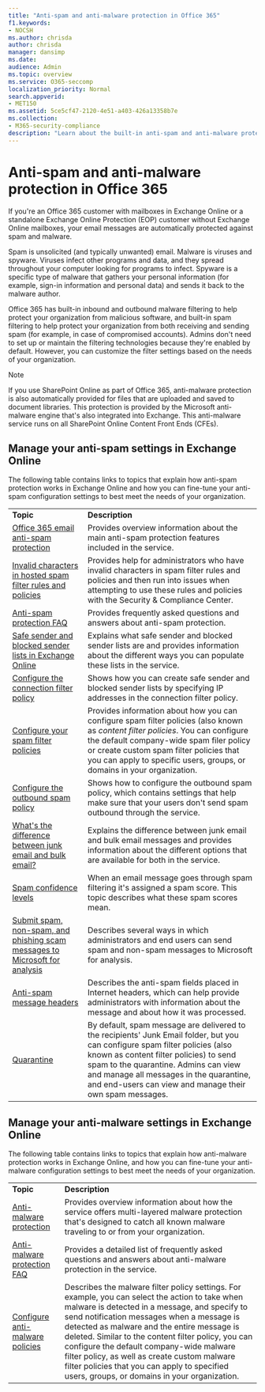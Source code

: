 ```yaml
---
title: "Anti-spam and anti-malware protection in Office 365"
f1.keywords:
- NOCSH
ms.author: chrisda
author: chrisda
manager: dansimp
ms.date:
audience: Admin
ms.topic: overview
ms.service: O365-seccomp
localization_priority: Normal
search.appverid:
- MET150
ms.assetid: 5ce5cf47-2120-4e51-a403-426a13358b7e
ms.collection:
- M365-security-compliance
description: "Learn about the built-in anti-spam and anti-malware protection in Office 365, Exchange Online, and Exchange Online Protection (EOP)."
---
```


# Anti-spam and anti-malware protection in Office 365

If you're an Office 365 customer with mailboxes in Exchange Online or a standalone Exchange Online Protection (EOP) customer without Exchange Online mailboxes, your email messages are automatically protected against spam and malware.

Spam is unsolicited (and typically unwanted) email. Malware is viruses and spyware. Viruses infect other programs and data, and they spread throughout your computer looking for programs to infect. Spyware is a specific type of malware that gathers your personal information (for example, sign-in information and personal data) and sends it back to the malware author.

Office 365 has built-in inbound and outbound malware filtering to help protect your organization from malicious software, and built-in spam filtering to help protect your organization from both receiving and sending spam (for example, in case of compromised accounts). Admins don't need to set up or maintain the filtering technologies because they're enabled by default. However, you can customize the filter settings based on the needs of your organization.

> [!NOTE]
> If you use SharePoint Online as part of Office 365, anti-malware protection is also automatically provided for files that are uploaded and saved to document libraries. This protection is provided by the Microsoft anti-malware engine that's also integrated into Exchange. This anti-malware service runs on all SharePoint Online Content Front Ends (CFEs).

## Manage your anti-spam settings in Exchange Online

The following table contains links to topics that explain how anti-spam protection works in Exchange Online and how you can fine-tune your anti-spam configuration settings to best meet the needs of your organization.

|||
|:-----|:-----|
|**Topic**|**Description**|
|[Office 365 email anti-spam protection](anti-spam-protection.md)|Provides overview information about the main anti-spam protection features included in the service.|
|[Invalid characters in hosted spam filter rules and policies](invalid-characters-hosted-spam-filter-rules-policies.md)|Provides help for administrators who have invalid characters in spam filter rules and policies and then run into issues when attempting to use these rules and policies with the Security & Compliance Center.|
|[Anti-spam protection FAQ](anti-spam-protection-faq.md)|Provides frequently asked questions and answers about anti-spam protection.|
|[Safe sender and blocked sender lists in Exchange Online](safe-sender-and-blocked-sender-lists-faq.md)|Explains what safe sender and blocked sender lists are and provides information about the different ways you can populate these lists in the service.|
|[Configure the connection filter policy](configure-the-connection-filter-policy.md)|Shows how you can create safe sender and blocked sender lists by specifying IP addresses in the connection filter policy.|
|[Configure your spam filter policies](configure-your-spam-filter-policies.md)|Provides information about how you can configure spam filter policies (also known as _content filter policies_. You can configure the default company-wide spam filer policy or create custom spam filter policies that you can apply to specific users, groups, or domains in your organization.|
|[Configure the outbound spam policy](configure-the-outbound-spam-policy.md)|Shows how to configure the outbound spam policy, which contains settings that help make sure that your users don't send spam outbound through the service.|
|[What's the difference between junk email and bulk email?](what-s-the-difference-between-junk-email-and-bulk-email.md)|Explains the difference between junk email and bulk email messages and provides information about the different options that are available for both in the service.|
|[Spam confidence levels](spam-confidence-levels.md)|When an email message goes through spam filtering it's assigned a spam score. This topic describes what these spam scores mean.|
|[Submit spam, non-spam, and phishing scam messages to Microsoft for analysis](submit-spam-non-spam-and-phishing-scam-messages-to-microsoft-for-analysis.md)|Describes several ways in which administrators and end users can send spam and non-spam messages to Microsoft for analysis.|
|[Anti-spam message headers](anti-spam-message-headers.md)|Describes the anti-spam fields placed in Internet headers, which can help provide administrators with information about the message and about how it was processed.|
|[Quarantine](quarantine.md)|By default, spam message are delivered to the recipients' Junk Email folder, but you can configure spam filter policies (also known as content filter policies) to send spam to the quarantine. Admins can view and manage all messages in the quarantine, and end-users can view and manage their own spam messages.|

## Manage your anti-malware settings in Exchange Online

The following table contains links to topics that explain how anti-malware protection works in Exchange Online, and how you can fine-tune your anti-malware configuration settings to best meet the needs of your organization.

|||
|:-----|:-----|
|**Topic**|**Description**|
|[Anti-malware protection](anti-malware-protection.md)|Provides overview information about how the service offers multi-layered malware protection that's designed to catch all known malware traveling to or from your organization.|
|[Anti-malware protection FAQ](anti-malware-protection-faq-eop.md)|Provides a detailed list of frequently asked questions and answers about anti-malware protection in the service.|
|[Configure anti-malware policies](configure-anti-malware-policies.md)|Describes the malware filter policy settings. For example, you can select the action to take when malware is detected in a message, and specify to send notification messages when a message is detected as malware and the entire message is deleted. Similar to the content filter policy, you can configure the default company-wide malware filter policy, as well as create custom malware filter policies that you can apply to specified users, groups, or domains in your organization.|
